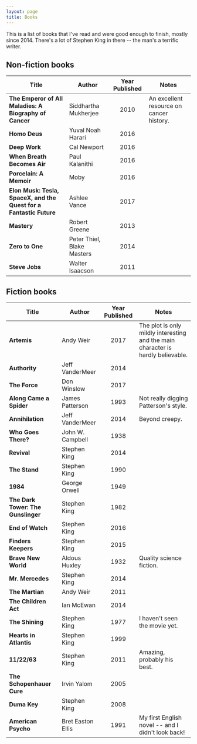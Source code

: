 ```yaml
---
layout: page
title: Books
---
```


This is a list of books that I've read and were good enough to finish, mostly since 2014. There's a lot of Stephen King in there -- the man's a terrific writer.

## Non-fiction books

Title | Author | Year Published | Notes
---   | ---    | :---:  | ---
**The Emperor of All Maladies: A Biography of Cancer** | Siddhartha Mukherjee | 2010 | An excellent resource on cancer history.
**Homo Deus** | Yuval Noah Harari | 2016 |
**Deep Work** | Cal Newport | 2016 | 
**When Breath Becomes Air** | Paul Kalanithi | 2016 |
**Porcelain: A Memoir** | Moby | 2016 | 
**Elon Musk: Tesla, SpaceX, and the Quest for a Fantastic Future** | Ashlee Vance | 2017 |
**Mastery** | Robert Greene | 2013 |
**Zero to One** | Peter Thiel, Blake Masters | 2014 | 
**Steve Jobs** | Walter Isaacson | 2011 | 


## Fiction books

Title | Author | Year Published | Notes
---   | ---    | :---:  | ---
**Artemis** | Andy Weir | 2017 | The plot is only mildly interesting and the main character is hardly believable.
**Authority** | Jeff VanderMeer | 2014 |
**The Force** | Don Winslow | 2017 |
**Along Came a Spider** | James Patterson | 1993 | Not really digging Patterson's style.
**Annihilation** | Jeff VanderMeer | 2014 | Beyond creepy.
**Who Goes There?** | John W. Campbell | 1938 |
**Revival** | Stephen King | 2014 |
**The Stand** | Stephen King | 1990 |
**1984** | George Orwell | 1949 |
**The Dark Tower: The Gunslinger** | Stephen King | 1982 |
**End of Watch** | Stephen King | 2016 |
**Finders Keepers** | Stephen King | 2015 |
**Brave New World** | Aldous Huxley | 1932 | Quality science fiction.
**Mr. Mercedes** | Stephen King | 2014 |
**The Martian** | Andy Weir | 2011 |
**The Children Act** | Ian McEwan | 2014 | 
**The Shining** | Stephen King | 1977 | I haven't seen the movie yet.
**Hearts in Atlantis** | Stephen King | 1999 | 
**11/22/63** | Stephen King | 2011 | Amazing, probably his best.
**The Schopenhauer Cure** | Irvin Yalom | 2005 |
**Duma Key** | Stephen King | 2008 | 
**American Psycho** | Bret Easton Ellis | 1991 | My first English novel -- and I didn't look back!